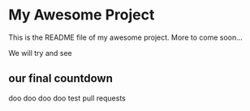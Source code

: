 # My Awesome Project
This is the README file of my awesome project.
More to come soon...


We will try and see
## our final countdown
doo doo doo doo
test pull requests
